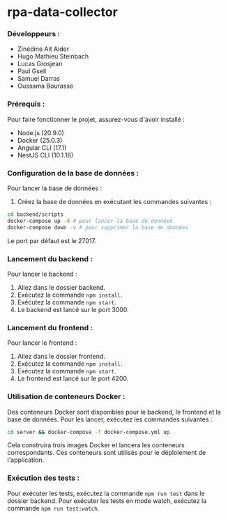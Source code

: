# rpa-data-collector

### Développeurs :
- Zinédine Ait Aider
- Hugo Mathieu Steinbach
- Lucas Grosjean
- Paul Gsell
- Samuel Darras
- Oussama Bourasse

### Prérequis :
Pour faire fonctionner le projet, assurez-vous d'avoir installé :
- Node.js (20.9.0)
- Docker (25.0.3)
- Angular CLI (17.1)
- NestJS CLI (10.1.18)

### Configuration de la base de données :
Pour lancer la base de données :
1. Créez la base de données en exécutant les commandes suivantes :
```bash
cd backend/scripts
docker-compose up -d # pour lancer la base de données
docker-compose down -v # pour supprimer la base de données
```
Le port par défaut est le 27017.

### Lancement du backend :
Pour lancer le backend :
1. Allez dans le dossier backend.
2. Exécutez la commande `npm install`.
3. Exécutez la commande `npm start`.
4. Le backend est lancé sur le port 3000.

### Lancement du frontend :
Pour lancer le frontend :
1. Allez dans le dossier frontend.
2. Exécutez la commande `npm install`.
3. Exécutez la commande `npm start`.
4. Le frontend est lancé sur le port 4200.

### Utilisation de conteneurs Docker :
Des conteneurs Docker sont disponibles pour le backend, le frontend et la base de données. Pour les lancer, exécutez les commandes suivantes :
```bash
cd server && docker-compose -f docker-compose.yml up
```
Cela construira trois images Docker et lancera les conteneurs correspondants. Ces conteneurs sont utilisés pour le déploiement de l'application.

### Exécution des tests :
Pour exécuter les tests, exécutez la commande `npm run test` dans le dossier backend. Pour exécuter les tests en mode watch, exécutez la commande `npm run test:watch`.
